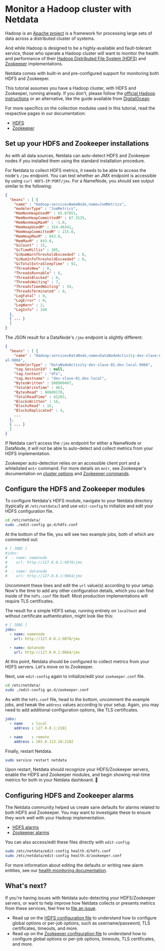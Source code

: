 # Monitor a Hadoop cluster with Netdata

Hadoop is an [Apache project](https://hadoop.apache.org/) is a framework for processing large sets of data across a
distributed cluster of systems.

And while Hadoop is designed to be a highly-available and fault-tolerant service, those who operate a Hadoop cluster
will want to monitor the health and performance of their [Hadoop Distributed File System
(HDFS)](https://hadoop.apache.org/docs/r1.2.1/hdfs_design.html) and [Zookeeper](https://zookeeper.apache.org/)
implementations.

Netdata comes with built-in and pre-configured support for monitoring both HDFS and Zookeeper.

This tutorial assumes you have a Hadoop cluster, with HDFS and Zookeeper, running already. If you don't, please follow
the [official Hadoop
instructions](http://hadoop.apache.org/docs/stable/hadoop-project-dist/hadoop-common/SingleCluster.html) or an
alternative, like the guide available from
[DigitalOcean](https://www.digitalocean.com/community/tutorials/how-to-install-hadoop-in-stand-alone-mode-on-ubuntu-18-04).

For more specifics on the collection modules used in this tutorial, read the respective pages in our documentation:

-   [HDFS](../../collectors/go.d.plugin/modules/hdfs/README.md)
-   [Zookeeper](../../collectors/go.d.plugin/modules/zookeeper/README.md)

## Set up your HDFS and Zookeeper installations

As with all data sources, Netdata can auto-detect HDFS and Zookeeper nodes if you installed them using the standard
installation procedure.

For Netdata to collect HDFS metrics, it needs to be able to access the node's `/jmx` endpoint. You can test whether an
JMX endpoint is accessible by using `curl HDFS-IP:PORT/jmx`. For a NameNode, you should see output similar to the
following:

```json
{
  "beans" : [ {
    "name" : "Hadoop:service=NameNode,name=JvmMetrics",
    "modelerType" : "JvmMetrics",
    "MemNonHeapUsedM" : 65.67851,
    "MemNonHeapCommittedM" : 67.3125,
    "MemNonHeapMaxM" : -1.0,
    "MemHeapUsedM" : 154.46341,
    "MemHeapCommittedM" : 215.0,
    "MemHeapMaxM" : 843.0,
    "MemMaxM" : 843.0,
    "GcCount" : 15,
    "GcTimeMillis" : 305,
    "GcNumWarnThresholdExceeded" : 0,
    "GcNumInfoThresholdExceeded" : 0,
    "GcTotalExtraSleepTime" : 92,
    "ThreadsNew" : 0,
    "ThreadsRunnable" : 6,
    "ThreadsBlocked" : 0,
    "ThreadsWaiting" : 7,
    "ThreadsTimedWaiting" : 34,
    "ThreadsTerminated" : 0,
    "LogFatal" : 0,
    "LogError" : 0,
    "LogWarn" : 2,
    "LogInfo" : 348
  }, 
  { ... }
  ]
}
```

The JSON result for a DataNode's `/jmx` endpoint is slightly different:

```json
{
  "beans" : [ {
    "name" : "Hadoop:service=DataNode,name=DataNodeActivity-dev-slave-01.dev.loc
al-9866",
    "modelerType" : "DataNodeActivity-dev-slave-01.dev.local-9866",
    "tag.SessionId" : null,
    "tag.Context" : "dfs",
    "tag.Hostname" : "dev-slave-01.dev.local",
    "BytesWritten" : 500960407,
    "TotalWriteTime" : 463,
    "BytesRead" : 80689178,
    "TotalReadTime" : 41203,
    "BlocksWritten" : 16,
    "BlocksRead" : 16,
    "BlocksReplicated" : 4,
    ...
  },
  { ... }
  ]
}
```

If Netdata can't access the `/jmx` endpoint for either a NameNode or DataNode, it will not be able to auto-detect and
collect metrics from your HDFS implementation.

Zookeeper auto-detection relies on an accessible client port and a whitelisted `mntr` command. For more details on
`mntr`, see Zookeeper's documentation on [cluster
options](https://zookeeper.apache.org/doc/current/zookeeperAdmin.html#sc_clusterOptions) and [Zookeeper
commands](https://zookeeper.apache.org/doc/current/zookeeperAdmin.html#sc_zkCommands).

## Configure the HDFS and Zookeeper modules

To configure Netdata's HDFS module, navigate to your Netdata directory (typically at `/etc/netdata/`) and use
`edit-config` to initialize and edit your HDFS configuration file.

```bash
cd /etc/netdata/
sudo ./edit-config go.d/hdfs.conf
```

At the bottom of the file, you will see two example jobs, both of which are commented out:

```yaml
# [ JOBS ]
#jobs:
#  - name: namenode
#    url: http://127.0.0.1:9870/jmx
#
#  - name: datanode
#    url: http://127.0.0.1:9864/jmx
```

Uncomment these lines and edit the `url` value(s) according to your setup. Now's the time to add any other configuration
details, which you can find inside of the `hdfs.conf` file itself. Most production implementations will require TLS
certificates.

The result for a simple HDFS setup, running entirely on `localhost` and without certificate authentication, might look
like this:

```yaml
# [ JOBS ]
jobs:
  - name: namenode
    url: http://127.0.0.1:9870/jmx

  - name: datanode
    url: http://127.0.0.1:9864/jmx
```

At this point, Netdata should be configured to collect metrics from your HDFS servers. Let's move on to Zookeeper.

Next, use `edit-config` again to initialize/edit your `zookeeper.conf` file.

```bash
cd /etc/netdata/
sudo ./edit-config go.d/zookeeper.conf
```

As with the `hdfs.conf` file, head to the bottom, uncomment the example jobs, and tweak the `address` values according
to your setup. Again, you may need to add additional configuration options, like TLS certificates.

```yaml
jobs:
  - name    : local
    address : 127.0.0.1:2181

  - name    : remote
    address : 203.0.113.10:2182
```

Finally, restart Netdata.

```sh
sudo service restart netdata
```

Upon restart, Netdata should recognize your HDFS/Zookeeper servers, enable the HDFS and Zookeeper modules, and begin
showing real-time metrics for both in your Netdata dashboard. 🎉

## Configuring HDFS and Zookeeper alarms

The Netdata community helped us create sane defaults for alarms related to both HDFS and Zookeeper. You may want to
investigate these to ensure they work well with your Hadoop implementation.

-   [HDFS alarms](https://raw.githubusercontent.com/netdata/netdata/master/health/health.d/hdfs.conf)
-   [Zookeeper alarms](https://raw.githubusercontent.com/netdata/netdata/master/health/health.d/zookeeper.conf)

You can also access/edit these files directly with `edit-config`:

```bash
sudo /etc/netdata/edit-config health.d/hdfs.conf
sudo /etc/netdata/edit-config health.d/zookeeper.conf
```

For more information about editing the defaults or writing new alarm entities, see our [health monitoring
documentation](../../health/README.md).

## What's next?

If you're having issues with Netdata auto-detecting your HDFS/Zookeeper servers, or want to help improve how Netdata
collects or presents metrics from these services, feel free to [file an
issue](https://github.com/netdata/netdata/issues/new?labels=bug%2C+needs+triage&template=bug_report.md).

-   Read up on the [HDFS configuration
    file](https://github.com/netdata/go.d.plugin/blob/master/config/go.d/hdfs.conf) to understand how to configure
    global options or per-job options, such as username/password, TLS certificates, timeouts, and more.
-   Read up on the [Zookeeper configuration
    file](https://github.com/netdata/go.d.plugin/blob/master/config/go.d/zookeeper.conf) to understand how to configure
    global options or per-job options, timeouts, TLS certificates, and more.

